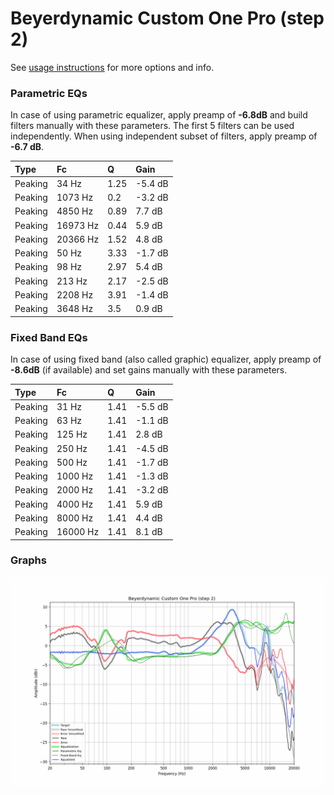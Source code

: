 # Beyerdynamic Custom One Pro (step 2)
See [usage instructions](https://github.com/jaakkopasanen/AutoEq#usage) for more options and info.

### Parametric EQs
In case of using parametric equalizer, apply preamp of **-6.8dB** and build filters manually
with these parameters. The first 5 filters can be used independently.
When using independent subset of filters, apply preamp of **-6.7 dB**.

| Type    | Fc       |    Q | Gain    |
|:--------|:---------|:-----|:--------|
| Peaking | 34 Hz    | 1.25 | -5.4 dB |
| Peaking | 1073 Hz  | 0.2  | -3.2 dB |
| Peaking | 4850 Hz  | 0.89 | 7.7 dB  |
| Peaking | 16973 Hz | 0.44 | 5.9 dB  |
| Peaking | 20366 Hz | 1.52 | 4.8 dB  |
| Peaking | 50 Hz    | 3.33 | -1.7 dB |
| Peaking | 98 Hz    | 2.97 | 5.4 dB  |
| Peaking | 213 Hz   | 2.17 | -2.5 dB |
| Peaking | 2208 Hz  | 3.91 | -1.4 dB |
| Peaking | 3648 Hz  | 3.5  | 0.9 dB  |

### Fixed Band EQs
In case of using fixed band (also called graphic) equalizer, apply preamp of **-8.6dB**
(if available) and set gains manually with these parameters.

| Type    | Fc       |    Q | Gain    |
|:--------|:---------|:-----|:--------|
| Peaking | 31 Hz    | 1.41 | -5.5 dB |
| Peaking | 63 Hz    | 1.41 | -1.1 dB |
| Peaking | 125 Hz   | 1.41 | 2.8 dB  |
| Peaking | 250 Hz   | 1.41 | -4.5 dB |
| Peaking | 500 Hz   | 1.41 | -1.7 dB |
| Peaking | 1000 Hz  | 1.41 | -1.3 dB |
| Peaking | 2000 Hz  | 1.41 | -3.2 dB |
| Peaking | 4000 Hz  | 1.41 | 5.9 dB  |
| Peaking | 8000 Hz  | 1.41 | 4.4 dB  |
| Peaking | 16000 Hz | 1.41 | 8.1 dB  |

### Graphs
![](./Beyerdynamic%20Custom%20One%20Pro%20(step%202).png)